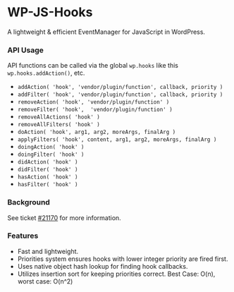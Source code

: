 # WP-JS-Hooks

A lightweight & efficient EventManager for JavaScript in WordPress.


### API Usage
API functions can be called via the global `wp.hooks` like this `wp.hooks.addAction()`, etc.

* `addAction( 'hook', 'vendor/plugin/function', callback, priority )`
* `addFilter( 'hook', 'vendor/plugin/function', callback, priority )`
* `removeAction( 'hook', 'vendor/plugin/function' )`
* `removeFilter( 'hook',  'vendor/plugin/function' )`
* `removeAllActions( 'hook' )`
* `removeAllFilters( 'hook' )`
* `doAction( 'hook', arg1, arg2, moreArgs, finalArg )`
* `applyFilters( 'hook', content, arg1, arg2, moreArgs, finalArg )`
* `doingAction( 'hook' )`
* `doingFilter( 'hook' )`
* `didAction( 'hook' )`
* `didFilter( 'hook' )`
* `hasAction( 'hook' )`
* `hasFilter( 'hook' )`


### Background
See ticket [#21170](http://core.trac.wordpress.org/ticket/21170) for more information.


### Features

* Fast and lightweight.
* Priorities system ensures hooks with lower integer priority are fired first.
* Uses native object hash lookup for finding hook callbacks.
* Utilizes insertion sort for keeping priorities correct. Best Case: O(n), worst case: O(n^2)
